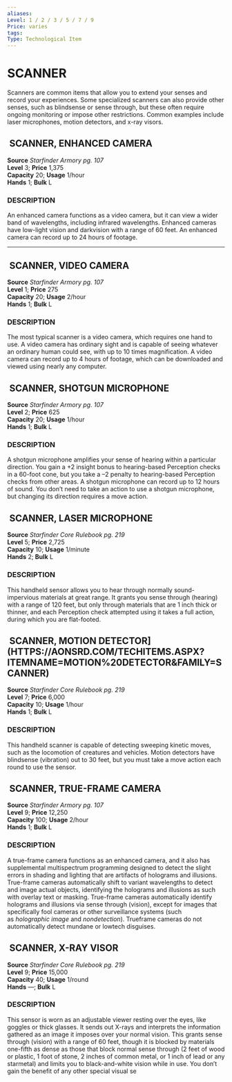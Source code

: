 ```yaml
---
aliases: 
Level: 1 / 2 / 3 / 5 / 7 / 9 
Price: varies 
tags: 
Type: Technological Item
---
```


# SCANNER

Scanners are common items that allow you to extend your senses and record your experiences. Some specialized scanners can also provide other senses, such as blindsense or sense through, but these often require ongoing monitoring or impose other restrictions. Common examples include laser microphones, motion detectors, and x-ray visors.  

##  SCANNER, ENHANCED CAMERA

**Source** _Starfinder Armory pg. 107_  
**Level** 3; **Price** 1,375  
**Capacity** 20; **Usage** 1/hour  
**Hands** 1; **Bulk** L

### DESCRIPTION

An enhanced camera functions as a video camera, but it can view a wider band of wavelengths, including infrared wavelengths. Enhanced cameras have low-light vision and darkvision with a range of 60 feet. An enhanced camera can record up to 24 hours of footage.

---

##  SCANNER, VIDEO CAMERA

**Source** _Starfinder Armory pg. 107_  
**Level** 1; **Price** 275  
**Capacity** 20; **Usage** 2/hour  
**Hands** 1; **Bulk** L

### DESCRIPTION

The most typical scanner is a video camera, which requires one hand to use. A video camera has ordinary sight and is capable of seeing whatever an ordinary human could see, with up to 10 times magnification. A video camera can record up to 4 hours of footage, which can be downloaded and viewed using nearly any computer.

##  SCANNER, SHOTGUN MICROPHONE

**Source** _Starfinder Armory pg. 107_  
**Level** 2; **Price** 625  
**Capacity** 20; **Usage** 1/hour  
**Hands** 1; **Bulk** L

### DESCRIPTION

A shotgun microphone amplifies your sense of hearing within a particular direction. You gain a +2 insight bonus to hearing-based Perception checks in a 60-foot cone, but you take a –2 penalty to hearing-based Perception checks from other areas. A shotgun microphone can record up to 12 hours of sound. You don’t need to take an action to use a shotgun microphone, but changing its direction requires a move action.

##  SCANNER, LASER MICROPHONE

**Source** _Starfinder Core Rulebook pg. 219_  
**Level** 5; **Price** 2,725  
**Capacity** 10; **Usage** 1/minute  
**Hands** 2; **Bulk** L

### DESCRIPTION

This handheld sensor allows you to hear through normally sound-impervious materials at great range. It grants you sense through (hearing) with a range of 120 feet, but only through materials that are 1 inch thick or thinner, and each Perception check attempted using it takes a full action, during which you are flat-footed.

##  SCANNER, MOTION DETECTOR](HTTPS://AONSRD.COM/TECHITEMS.ASPX?ITEMNAME=MOTION%20DETECTOR&FAMILY=SCANNER)

**Source** _Starfinder Core Rulebook pg. 219_  
**Level** 7; **Price** 6,000  
**Capacity** 10; **Usage** 1/hour  
**Hands** 1; **Bulk** L

### DESCRIPTION

This handheld scanner is capable of detecting sweeping kinetic moves, such as the locomotion of creatures and vehicles. Motion detectors have blindsense (vibration) out to 30 feet, but you must take a move action each round to use the sensor.

##  SCANNER, TRUE-FRAME CAMERA

**Source** _Starfinder Armory pg. 107_  
**Level** 9; **Price** 12,250  
**Capacity** 100; **Usage** 2/hour  
**Hands** 1; **Bulk** L

### DESCRIPTION

A true-frame camera functions as an enhanced camera, and it also has supplemental multispectrum programming designed to detect the slight errors in shading and lighting that are artifacts of holograms and illusions. True-frame cameras automatically shift to variant wavelengths to detect and image actual objects, identifying the holograms and illusions as such with overlay text or masking. True-frame cameras automatically identify holograms and illusions via sense through (vision), except for images that specifically fool cameras or other surveillance systems (such as _holographic image_ and _nondetection_). Trueframe cameras do not automatically detect mundane or lowtech disguises.

##  SCANNER, X-RAY VISOR

**Source** _Starfinder Core Rulebook pg. 219_  
**Level** 9; **Price** 15,000  
**Capacity** 40; **Usage** 1/round  
**Hands** —; **Bulk** L

### DESCRIPTION

This sensor is worn as an adjustable viewer resting over the eyes, like goggles or thick glasses. It sends out X-rays and interprets the information gathered as an image it imposes over your normal vision. This grants sense through (vision) with a range of 60 feet, though it is blocked by materials one-fifth as dense as those that block normal sense through (2 feet of wood or plastic, 1 foot of stone, 2 inches of common metal, or 1 inch of lead or any starmetal) and limits you to black-and-white vision while in use. You don’t gain the benefit of any other special visual se
